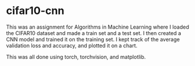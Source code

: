 # cifar10-cnn
This was an assignment for Algorithms in Machine Learning where I loaded the CIFAR10 dataset and made a train set and a test set.
I then created a CNN model and trained it on the training set. I kept track of the average validation loss and accuracy, and plotted it on a chart.

This was all done using torch, torchvision, and matplotlib.
